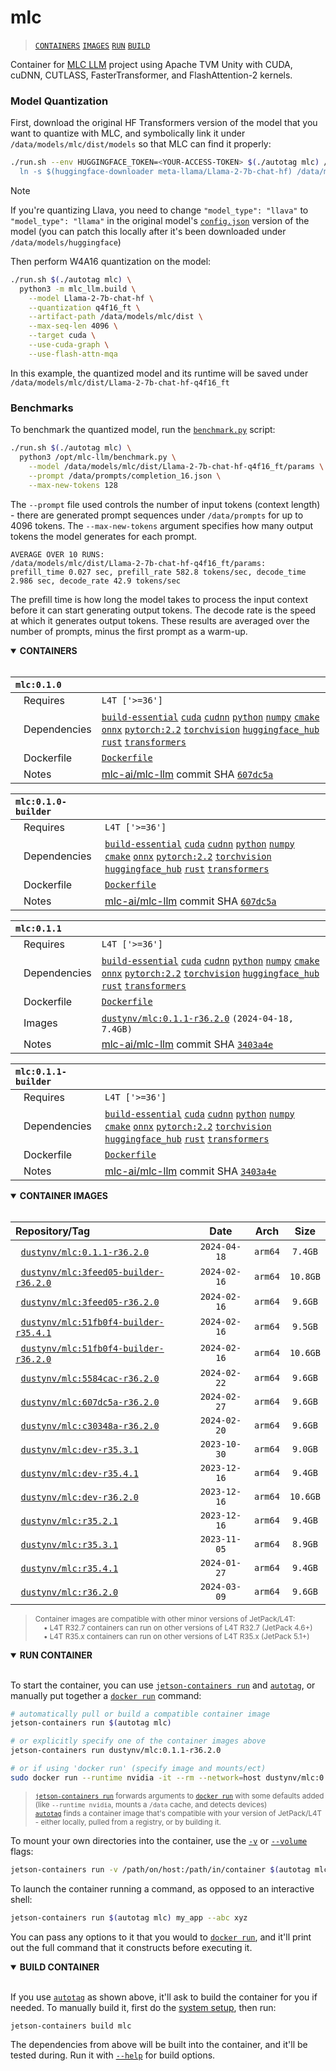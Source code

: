 # mlc

> [`CONTAINERS`](#user-content-containers) [`IMAGES`](#user-content-images) [`RUN`](#user-content-run) [`BUILD`](#user-content-build)


Container for [MLC LLM](https://github.com/mlc-ai/mlc-llm) project using Apache TVM Unity with CUDA, cuDNN, CUTLASS, FasterTransformer, and FlashAttention-2 kernels.

### Model Quantization

First, download the original HF Transformers version of the model that you want to quantize with MLC, and symbolically link it under `/data/models/mlc/dist/models` so that MLC can find it properly:

```bash
./run.sh --env HUGGINGFACE_TOKEN=<YOUR-ACCESS-TOKEN> $(./autotag mlc) /bin/bash -c '\
  ln -s $(huggingface-downloader meta-llama/Llama-2-7b-chat-hf) /data/models/mlc/dist/models/Llama-2-7b-chat-hf'
```

> [!NOTE]  
> If you're quantizing Llava, you need to change `"model_type": "llava"` to `"model_type": "llama"` in the original model's [`config.json`](https://huggingface.co/liuhaotian/llava-v1.5-7b/blob/main/config.json) version of the model (you can patch this locally after it's been downloaded under `/data/models/huggingface`)

Then perform W4A16 quantization on the model:

```bash
./run.sh $(./autotag mlc) \
  python3 -m mlc_llm.build \
    --model Llama-2-7b-chat-hf \
    --quantization q4f16_ft \
    --artifact-path /data/models/mlc/dist \
    --max-seq-len 4096 \
    --target cuda \
    --use-cuda-graph \
    --use-flash-attn-mqa
```

In this example, the quantized model and its runtime will be saved under `/data/models/mlc/dist/Llama-2-7b-chat-hf-q4f16_ft`

### Benchmarks

To benchmark the quantized model, run the [`benchmark.py`](benchmark.py) script:

```bash
./run.sh $(./autotag mlc) \
  python3 /opt/mlc-llm/benchmark.py \
    --model /data/models/mlc/dist/Llama-2-7b-chat-hf-q4f16_ft/params \
    --prompt /data/prompts/completion_16.json \
    --max-new-tokens 128
```

The `--prompt` file used controls the number of input tokens (context length) - there are generated prompt sequences under `/data/prompts` for up to 4096 tokens.  The `--max-new-tokens` argument specifies how many output tokens the model generates for each prompt.

```
AVERAGE OVER 10 RUNS:
/data/models/mlc/dist/Llama-2-7b-chat-hf-q4f16_ft/params:  prefill_time 0.027 sec, prefill_rate 582.8 tokens/sec, decode_time 2.986 sec, decode_rate 42.9 tokens/sec
```

The prefill time is how long the model takes to process the input context before it can start generating output tokens.  The decode rate is the speed at which it generates output tokens.  These results are averaged over the number of prompts, minus the first prompt as a warm-up.
<details open>
<summary><b><a id="containers">CONTAINERS</a></b></summary>
<br>

| **`mlc:0.1.0`** | |
| :-- | :-- |
| &nbsp;&nbsp;&nbsp;Requires | `L4T ['>=36']` |
| &nbsp;&nbsp;&nbsp;Dependencies | [`build-essential`](/packages/build/build-essential) [`cuda`](/packages/cuda/cuda) [`cudnn`](/packages/cuda/cudnn) [`python`](/packages/build/python) [`numpy`](/packages/numpy) [`cmake`](/packages/build/cmake/cmake_pip) [`onnx`](/packages/onnx) [`pytorch:2.2`](/packages/pytorch) [`torchvision`](/packages/pytorch/torchvision) [`huggingface_hub`](/packages/llm/huggingface_hub) [`rust`](/packages/build/rust) [`transformers`](/packages/llm/transformers) |
| &nbsp;&nbsp;&nbsp;Dockerfile | [`Dockerfile`](Dockerfile) |
| &nbsp;&nbsp;&nbsp;Notes | [mlc-ai/mlc-llm](https://github.com/mlc-ai/mlc-llm/tree/607dc5a) commit SHA [`607dc5a`](https://github.com/mlc-ai/mlc-llm/tree/607dc5a) |

| **`mlc:0.1.0-builder`** | |
| :-- | :-- |
| &nbsp;&nbsp;&nbsp;Requires | `L4T ['>=36']` |
| &nbsp;&nbsp;&nbsp;Dependencies | [`build-essential`](/packages/build/build-essential) [`cuda`](/packages/cuda/cuda) [`cudnn`](/packages/cuda/cudnn) [`python`](/packages/build/python) [`numpy`](/packages/numpy) [`cmake`](/packages/build/cmake/cmake_pip) [`onnx`](/packages/onnx) [`pytorch:2.2`](/packages/pytorch) [`torchvision`](/packages/pytorch/torchvision) [`huggingface_hub`](/packages/llm/huggingface_hub) [`rust`](/packages/build/rust) [`transformers`](/packages/llm/transformers) |
| &nbsp;&nbsp;&nbsp;Dockerfile | [`Dockerfile`](Dockerfile) |
| &nbsp;&nbsp;&nbsp;Notes | [mlc-ai/mlc-llm](https://github.com/mlc-ai/mlc-llm/tree/607dc5a) commit SHA [`607dc5a`](https://github.com/mlc-ai/mlc-llm/tree/607dc5a) |

| **`mlc:0.1.1`** | |
| :-- | :-- |
| &nbsp;&nbsp;&nbsp;Requires | `L4T ['>=36']` |
| &nbsp;&nbsp;&nbsp;Dependencies | [`build-essential`](/packages/build/build-essential) [`cuda`](/packages/cuda/cuda) [`cudnn`](/packages/cuda/cudnn) [`python`](/packages/build/python) [`numpy`](/packages/numpy) [`cmake`](/packages/build/cmake/cmake_pip) [`onnx`](/packages/onnx) [`pytorch:2.2`](/packages/pytorch) [`torchvision`](/packages/pytorch/torchvision) [`huggingface_hub`](/packages/llm/huggingface_hub) [`rust`](/packages/build/rust) [`transformers`](/packages/llm/transformers) |
| &nbsp;&nbsp;&nbsp;Dockerfile | [`Dockerfile`](Dockerfile) |
| &nbsp;&nbsp;&nbsp;Images | [`dustynv/mlc:0.1.1-r36.2.0`](https://hub.docker.com/r/dustynv/mlc/tags) `(2024-04-18, 7.4GB)` |
| &nbsp;&nbsp;&nbsp;Notes | [mlc-ai/mlc-llm](https://github.com/mlc-ai/mlc-llm/tree/3403a4e) commit SHA [`3403a4e`](https://github.com/mlc-ai/mlc-llm/tree/3403a4e) |

| **`mlc:0.1.1-builder`** | |
| :-- | :-- |
| &nbsp;&nbsp;&nbsp;Requires | `L4T ['>=36']` |
| &nbsp;&nbsp;&nbsp;Dependencies | [`build-essential`](/packages/build/build-essential) [`cuda`](/packages/cuda/cuda) [`cudnn`](/packages/cuda/cudnn) [`python`](/packages/build/python) [`numpy`](/packages/numpy) [`cmake`](/packages/build/cmake/cmake_pip) [`onnx`](/packages/onnx) [`pytorch:2.2`](/packages/pytorch) [`torchvision`](/packages/pytorch/torchvision) [`huggingface_hub`](/packages/llm/huggingface_hub) [`rust`](/packages/build/rust) [`transformers`](/packages/llm/transformers) |
| &nbsp;&nbsp;&nbsp;Dockerfile | [`Dockerfile`](Dockerfile) |
| &nbsp;&nbsp;&nbsp;Notes | [mlc-ai/mlc-llm](https://github.com/mlc-ai/mlc-llm/tree/3403a4e) commit SHA [`3403a4e`](https://github.com/mlc-ai/mlc-llm/tree/3403a4e) |

</details>

<details open>
<summary><b><a id="images">CONTAINER IMAGES</a></b></summary>
<br>

| Repository/Tag | Date | Arch | Size |
| :-- | :--: | :--: | :--: |
| &nbsp;&nbsp;[`dustynv/mlc:0.1.1-r36.2.0`](https://hub.docker.com/r/dustynv/mlc/tags) | `2024-04-18` | `arm64` | `7.4GB` |
| &nbsp;&nbsp;[`dustynv/mlc:3feed05-builder-r36.2.0`](https://hub.docker.com/r/dustynv/mlc/tags) | `2024-02-16` | `arm64` | `10.8GB` |
| &nbsp;&nbsp;[`dustynv/mlc:3feed05-r36.2.0`](https://hub.docker.com/r/dustynv/mlc/tags) | `2024-02-16` | `arm64` | `9.6GB` |
| &nbsp;&nbsp;[`dustynv/mlc:51fb0f4-builder-r35.4.1`](https://hub.docker.com/r/dustynv/mlc/tags) | `2024-02-16` | `arm64` | `9.5GB` |
| &nbsp;&nbsp;[`dustynv/mlc:51fb0f4-builder-r36.2.0`](https://hub.docker.com/r/dustynv/mlc/tags) | `2024-02-16` | `arm64` | `10.6GB` |
| &nbsp;&nbsp;[`dustynv/mlc:5584cac-r36.2.0`](https://hub.docker.com/r/dustynv/mlc/tags) | `2024-02-22` | `arm64` | `9.6GB` |
| &nbsp;&nbsp;[`dustynv/mlc:607dc5a-r36.2.0`](https://hub.docker.com/r/dustynv/mlc/tags) | `2024-02-27` | `arm64` | `9.6GB` |
| &nbsp;&nbsp;[`dustynv/mlc:c30348a-r36.2.0`](https://hub.docker.com/r/dustynv/mlc/tags) | `2024-02-20` | `arm64` | `9.6GB` |
| &nbsp;&nbsp;[`dustynv/mlc:dev-r35.3.1`](https://hub.docker.com/r/dustynv/mlc/tags) | `2023-10-30` | `arm64` | `9.0GB` |
| &nbsp;&nbsp;[`dustynv/mlc:dev-r35.4.1`](https://hub.docker.com/r/dustynv/mlc/tags) | `2023-12-16` | `arm64` | `9.4GB` |
| &nbsp;&nbsp;[`dustynv/mlc:dev-r36.2.0`](https://hub.docker.com/r/dustynv/mlc/tags) | `2023-12-16` | `arm64` | `10.6GB` |
| &nbsp;&nbsp;[`dustynv/mlc:r35.2.1`](https://hub.docker.com/r/dustynv/mlc/tags) | `2023-12-16` | `arm64` | `9.4GB` |
| &nbsp;&nbsp;[`dustynv/mlc:r35.3.1`](https://hub.docker.com/r/dustynv/mlc/tags) | `2023-11-05` | `arm64` | `8.9GB` |
| &nbsp;&nbsp;[`dustynv/mlc:r35.4.1`](https://hub.docker.com/r/dustynv/mlc/tags) | `2024-01-27` | `arm64` | `9.4GB` |
| &nbsp;&nbsp;[`dustynv/mlc:r36.2.0`](https://hub.docker.com/r/dustynv/mlc/tags) | `2024-03-09` | `arm64` | `9.6GB` |

> <sub>Container images are compatible with other minor versions of JetPack/L4T:</sub><br>
> <sub>&nbsp;&nbsp;&nbsp;&nbsp;• L4T R32.7 containers can run on other versions of L4T R32.7 (JetPack 4.6+)</sub><br>
> <sub>&nbsp;&nbsp;&nbsp;&nbsp;• L4T R35.x containers can run on other versions of L4T R35.x (JetPack 5.1+)</sub><br>
</details>

<details open>
<summary><b><a id="run">RUN CONTAINER</a></b></summary>
<br>

To start the container, you can use [`jetson-containers run`](/docs/run.md) and [`autotag`](/docs/run.md#autotag), or manually put together a [`docker run`](https://docs.docker.com/engine/reference/commandline/run/) command:
```bash
# automatically pull or build a compatible container image
jetson-containers run $(autotag mlc)

# or explicitly specify one of the container images above
jetson-containers run dustynv/mlc:0.1.1-r36.2.0

# or if using 'docker run' (specify image and mounts/ect)
sudo docker run --runtime nvidia -it --rm --network=host dustynv/mlc:0.1.1-r36.2.0
```
> <sup>[`jetson-containers run`](/docs/run.md) forwards arguments to [`docker run`](https://docs.docker.com/engine/reference/commandline/run/) with some defaults added (like `--runtime nvidia`, mounts a `/data` cache, and detects devices)</sup><br>
> <sup>[`autotag`](/docs/run.md#autotag) finds a container image that's compatible with your version of JetPack/L4T - either locally, pulled from a registry, or by building it.</sup>

To mount your own directories into the container, use the [`-v`](https://docs.docker.com/engine/reference/commandline/run/#volume) or [`--volume`](https://docs.docker.com/engine/reference/commandline/run/#volume) flags:
```bash
jetson-containers run -v /path/on/host:/path/in/container $(autotag mlc)
```
To launch the container running a command, as opposed to an interactive shell:
```bash
jetson-containers run $(autotag mlc) my_app --abc xyz
```
You can pass any options to it that you would to [`docker run`](https://docs.docker.com/engine/reference/commandline/run/), and it'll print out the full command that it constructs before executing it.
</details>
<details open>
<summary><b><a id="build">BUILD CONTAINER</b></summary>
<br>

If you use [`autotag`](/docs/run.md#autotag) as shown above, it'll ask to build the container for you if needed.  To manually build it, first do the [system setup](/docs/setup.md), then run:
```bash
jetson-containers build mlc
```
The dependencies from above will be built into the container, and it'll be tested during.  Run it with [`--help`](/jetson_containers/build.py) for build options.
</details>
